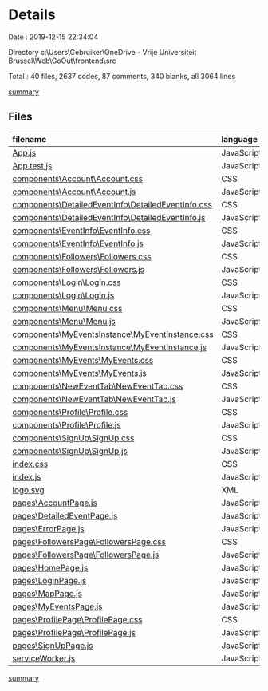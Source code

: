# Details

Date : 2019-12-15 22:34:04

Directory c:\Users\Gebruiker\OneDrive - Vrije Universiteit Brussel\Web\GoOut\frontend\src

Total : 40 files,  2637 codes, 87 comments, 340 blanks, all 3064 lines

[summary](results.md)

## Files
| filename | language | code | comment | blank | total |
| :--- | :--- | ---: | ---: | ---: | ---: |
| [App.js](file:///c%3A/Users/Gebruiker/OneDrive%20-%20Vrije%20Universiteit%20Brussel/Web/GoOut/frontend/src/App.js) | JavaScript | 39 | 1 | 5 | 45 |
| [App.test.js](file:///c%3A/Users/Gebruiker/OneDrive%20-%20Vrije%20Universiteit%20Brussel/Web/GoOut/frontend/src/App.test.js) | JavaScript | 8 | 0 | 2 | 10 |
| [components\Account\Account.css](file:///c%3A/Users/Gebruiker/OneDrive%20-%20Vrije%20Universiteit%20Brussel/Web/GoOut/frontend/src/components/Account/Account.css) | CSS | 113 | 6 | 18 | 137 |
| [components\Account\Account.js](file:///c%3A/Users/Gebruiker/OneDrive%20-%20Vrije%20Universiteit%20Brussel/Web/GoOut/frontend/src/components/Account/Account.js) | JavaScript | 152 | 3 | 16 | 171 |
| [components\DetailedEventInfo\DetailedEventInfo.css](file:///c%3A/Users/Gebruiker/OneDrive%20-%20Vrije%20Universiteit%20Brussel/Web/GoOut/frontend/src/components/DetailedEventInfo/DetailedEventInfo.css) | CSS | 112 | 5 | 24 | 141 |
| [components\DetailedEventInfo\DetailedEventInfo.js](file:///c%3A/Users/Gebruiker/OneDrive%20-%20Vrije%20Universiteit%20Brussel/Web/GoOut/frontend/src/components/DetailedEventInfo/DetailedEventInfo.js) | JavaScript | 86 | 0 | 4 | 90 |
| [components\EventInfo\EventInfo.css](file:///c%3A/Users/Gebruiker/OneDrive%20-%20Vrije%20Universiteit%20Brussel/Web/GoOut/frontend/src/components/EventInfo/EventInfo.css) | CSS | 135 | 6 | 24 | 165 |
| [components\EventInfo\EventInfo.js](file:///c%3A/Users/Gebruiker/OneDrive%20-%20Vrije%20Universiteit%20Brussel/Web/GoOut/frontend/src/components/EventInfo/EventInfo.js) | JavaScript | 90 | 0 | 4 | 94 |
| [components\Followers\Followers.css](file:///c%3A/Users/Gebruiker/OneDrive%20-%20Vrije%20Universiteit%20Brussel/Web/GoOut/frontend/src/components/Followers/Followers.css) | CSS | 26 | 0 | 4 | 30 |
| [components\Followers\Followers.js](file:///c%3A/Users/Gebruiker/OneDrive%20-%20Vrije%20Universiteit%20Brussel/Web/GoOut/frontend/src/components/Followers/Followers.js) | JavaScript | 19 | 0 | 3 | 22 |
| [components\Login\Login.css](file:///c%3A/Users/Gebruiker/OneDrive%20-%20Vrije%20Universiteit%20Brussel/Web/GoOut/frontend/src/components/Login/Login.css) | CSS | 80 | 4 | 12 | 96 |
| [components\Login\Login.js](file:///c%3A/Users/Gebruiker/OneDrive%20-%20Vrije%20Universiteit%20Brussel/Web/GoOut/frontend/src/components/Login/Login.js) | JavaScript | 91 | 3 | 15 | 109 |
| [components\Menu\Menu.css](file:///c%3A/Users/Gebruiker/OneDrive%20-%20Vrije%20Universiteit%20Brussel/Web/GoOut/frontend/src/components/Menu/Menu.css) | CSS | 125 | 2 | 19 | 146 |
| [components\Menu\Menu.js](file:///c%3A/Users/Gebruiker/OneDrive%20-%20Vrije%20Universiteit%20Brussel/Web/GoOut/frontend/src/components/Menu/Menu.js) | JavaScript | 91 | 1 | 6 | 98 |
| [components\MyEventsInstance\MyEventInstance.css](file:///c%3A/Users/Gebruiker/OneDrive%20-%20Vrije%20Universiteit%20Brussel/Web/GoOut/frontend/src/components/MyEventsInstance/MyEventInstance.css) | CSS | 64 | 2 | 12 | 78 |
| [components\MyEventsInstance\MyEventInstance.js](file:///c%3A/Users/Gebruiker/OneDrive%20-%20Vrije%20Universiteit%20Brussel/Web/GoOut/frontend/src/components/MyEventsInstance/MyEventInstance.js) | JavaScript | 91 | 0 | 5 | 96 |
| [components\MyEvents\MyEvents.css](file:///c%3A/Users/Gebruiker/OneDrive%20-%20Vrije%20Universiteit%20Brussel/Web/GoOut/frontend/src/components/MyEvents/MyEvents.css) | CSS | 12 | 0 | 2 | 14 |
| [components\MyEvents\MyEvents.js](file:///c%3A/Users/Gebruiker/OneDrive%20-%20Vrije%20Universiteit%20Brussel/Web/GoOut/frontend/src/components/MyEvents/MyEvents.js) | JavaScript | 12 | 0 | 4 | 16 |
| [components\NewEventTab\NewEventTab.css](file:///c%3A/Users/Gebruiker/OneDrive%20-%20Vrije%20Universiteit%20Brussel/Web/GoOut/frontend/src/components/NewEventTab/NewEventTab.css) | CSS | 126 | 4 | 20 | 150 |
| [components\NewEventTab\NewEventTab.js](file:///c%3A/Users/Gebruiker/OneDrive%20-%20Vrije%20Universiteit%20Brussel/Web/GoOut/frontend/src/components/NewEventTab/NewEventTab.js) | JavaScript | 185 | 4 | 18 | 207 |
| [components\Profile\Profile.css](file:///c%3A/Users/Gebruiker/OneDrive%20-%20Vrije%20Universiteit%20Brussel/Web/GoOut/frontend/src/components/Profile/Profile.css) | CSS | 82 | 6 | 17 | 105 |
| [components\Profile\Profile.js](file:///c%3A/Users/Gebruiker/OneDrive%20-%20Vrije%20Universiteit%20Brussel/Web/GoOut/frontend/src/components/Profile/Profile.js) | JavaScript | 39 | 0 | 4 | 43 |
| [components\SignUp\SignUp.css](file:///c%3A/Users/Gebruiker/OneDrive%20-%20Vrije%20Universiteit%20Brussel/Web/GoOut/frontend/src/components/SignUp/SignUp.css) | CSS | 81 | 3 | 13 | 97 |
| [components\SignUp\SignUp.js](file:///c%3A/Users/Gebruiker/OneDrive%20-%20Vrije%20Universiteit%20Brussel/Web/GoOut/frontend/src/components/SignUp/SignUp.js) | JavaScript | 177 | 3 | 19 | 199 |
| [index.css](file:///c%3A/Users/Gebruiker/OneDrive%20-%20Vrije%20Universiteit%20Brussel/Web/GoOut/frontend/src/index.css) | CSS | 12 | 0 | 2 | 14 |
| [index.js](file:///c%3A/Users/Gebruiker/OneDrive%20-%20Vrije%20Universiteit%20Brussel/Web/GoOut/frontend/src/index.js) | JavaScript | 7 | 3 | 3 | 13 |
| [logo.svg](file:///c%3A/Users/Gebruiker/OneDrive%20-%20Vrije%20Universiteit%20Brussel/Web/GoOut/frontend/src/logo.svg) | XML | 1 | 0 | 0 | 1 |
| [pages\AccountPage.js](file:///c%3A/Users/Gebruiker/OneDrive%20-%20Vrije%20Universiteit%20Brussel/Web/GoOut/frontend/src/pages/AccountPage.js) | JavaScript | 17 | 0 | 4 | 21 |
| [pages\DetailedEventPage.js](file:///c%3A/Users/Gebruiker/OneDrive%20-%20Vrije%20Universiteit%20Brussel/Web/GoOut/frontend/src/pages/DetailedEventPage.js) | JavaScript | 47 | 0 | 5 | 52 |
| [pages\ErrorPage.js](file:///c%3A/Users/Gebruiker/OneDrive%20-%20Vrije%20Universiteit%20Brussel/Web/GoOut/frontend/src/pages/ErrorPage.js) | JavaScript | 14 | 0 | 3 | 17 |
| [pages\FollowersPage\FollowersPage.css](file:///c%3A/Users/Gebruiker/OneDrive%20-%20Vrije%20Universiteit%20Brussel/Web/GoOut/frontend/src/pages/FollowersPage/FollowersPage.css) | CSS | 35 | 0 | 5 | 40 |
| [pages\FollowersPage\FollowersPage.js](file:///c%3A/Users/Gebruiker/OneDrive%20-%20Vrije%20Universiteit%20Brussel/Web/GoOut/frontend/src/pages/FollowersPage/FollowersPage.js) | JavaScript | 33 | 0 | 4 | 37 |
| [pages\HomePage.js](file:///c%3A/Users/Gebruiker/OneDrive%20-%20Vrije%20Universiteit%20Brussel/Web/GoOut/frontend/src/pages/HomePage.js) | JavaScript | 123 | 0 | 12 | 135 |
| [pages\LoginPage.js](file:///c%3A/Users/Gebruiker/OneDrive%20-%20Vrije%20Universiteit%20Brussel/Web/GoOut/frontend/src/pages/LoginPage.js) | JavaScript | 15 | 0 | 3 | 18 |
| [pages\MapPage.js](file:///c%3A/Users/Gebruiker/OneDrive%20-%20Vrije%20Universiteit%20Brussel/Web/GoOut/frontend/src/pages/MapPage.js) | JavaScript | 15 | 0 | 3 | 18 |
| [pages\MyEventsPage.js](file:///c%3A/Users/Gebruiker/OneDrive%20-%20Vrije%20Universiteit%20Brussel/Web/GoOut/frontend/src/pages/MyEventsPage.js) | JavaScript | 46 | 0 | 3 | 49 |
| [pages\ProfilePage\ProfilePage.css](file:///c%3A/Users/Gebruiker/OneDrive%20-%20Vrije%20Universiteit%20Brussel/Web/GoOut/frontend/src/pages/ProfilePage/ProfilePage.css) | CSS | 10 | 0 | 2 | 12 |
| [pages\ProfilePage\ProfilePage.js](file:///c%3A/Users/Gebruiker/OneDrive%20-%20Vrije%20Universiteit%20Brussel/Web/GoOut/frontend/src/pages/ProfilePage/ProfilePage.js) | JavaScript | 119 | 0 | 5 | 124 |
| [pages\SignUpPage.js](file:///c%3A/Users/Gebruiker/OneDrive%20-%20Vrije%20Universiteit%20Brussel/Web/GoOut/frontend/src/pages/SignUpPage.js) | JavaScript | 15 | 0 | 3 | 18 |
| [serviceWorker.js](file:///c%3A/Users/Gebruiker/OneDrive%20-%20Vrije%20Universiteit%20Brussel/Web/GoOut/frontend/src/serviceWorker.js) | JavaScript | 92 | 31 | 13 | 136 |

[summary](results.md)